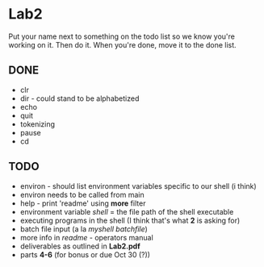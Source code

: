 # Lab2
Put your name next to something on the todo list so we know you're working on it. Then do it. When you're done, move it to the done list.

## DONE
- clr
- dir - could stand to be alphabetized
- echo
- quit
- tokenizing
- pause
- cd

## TODO
- environ - should list environment variables specific to our shell (i think)
- environ needs to be called from main
- help - print 'readme' using **more** filter
- environment variable *shell* = the file path of the shell executable
- executing programs in the shell (I think that's what **2** is asking for)
- batch file input (a la *myshell batchfile*)
- more info in *readme* - operators manual
- deliverables as outlined in **Lab2.pdf**
- parts **4-6** (for bonus or due Oct 30 (?))
